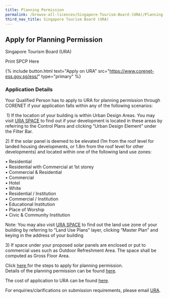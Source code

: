 ```yaml
---
title: Planning Permission
permalink: /browse-all-licences/Singapore-Tourism-Board-(URA)/Planning-Permission
third_nav_title: Singapore Tourism Board (URA)
---
```


## Apply for Planning Permission

Singapore Tourism Board (URA)

Print SPCP Here


{% include button.html text="Apply on URA" src="https://www.corenet-ess.gov.sg/ess/" type="primary" %}

### Application Details

<p>Your Qualified Person has to apply to URA for planning permission through CORENET if your application falls within any of the following scenarios:</p>
<p>&nbsp;1) If the location of your building is within Urban Design Areas. You may visit&nbsp;<a href="https://www.ura.gov.sg/maps" target="_blank" rel="noopener">URA SPACE</a>&nbsp;to find out if your development is located in these areas by referring to the Control Plans and clicking &ldquo;Urban Design Element&rdquo; under the Filter Bar.</p>
<p>2) If the solar panel is deemed to be elevated (1m from the roof level for landed housing developments, or 1.8m from the roof level for other developments) and located within one of the following land use zones:</p>
<p>&bull; Residential<br />&bull; Residential with Commercial at 1st storey<br />&bull; Commercial &amp; Residential<br />&bull; Commercial<br />&bull; Hotel<br />&bull; White<br />&bull; Residential / Institution<br />&bull; Commercial / Institution<br />&bull; Educational Institution<br />&bull; Place of Worship<br />&bull; Civic &amp; Community Institution</p>
<p>Note: You may also visit&nbsp;<a href="https://www.ura.gov.sg/maps" target="_blank" rel="noopener">URA SPACE</a>&nbsp;to find out the land use zone of your building by referring to &ldquo;Land Use Plans&rdquo; layer, clicking &ldquo;Master Plan&rdquo; and keying in the address of your building</p>
<p>3) If space under your proposed solar panels are enclosed or put to commercial uses such as Outdoor Refreshment Area. The space shall be computed as Gross Floor Area.</p>
<p>Click&nbsp;<a href="https://www.ura.gov.sg/Corporate/Guidelines/Development-Control/Planning-Permission/using-CORENET-eSS" target="_blank" rel="noopener">here&nbsp;</a>for the steps to apply for planning permission.<br />Details of the planning permission can be found&nbsp;<a href="https://www.ura.gov.sg/Corporate/Guidelines/Development-Control/Planning-Permission" target="_blank" rel="noopener">here</a>.</p>
<p>The cost of application to URA can be found&nbsp;<a href="https://www.ura.gov.sg/edaxfWeb/fee/calcFee.jsp" target="_blank" rel="noopener">here</a>.</p>
<p>For enquiries/clarifications on submission requirements, please email&nbsp;<a href="https://www.ura.gov.sg/feedbackWeb/contactus_feedback.jsp" target="_blank" rel="noopener">URA</a>.</p>

